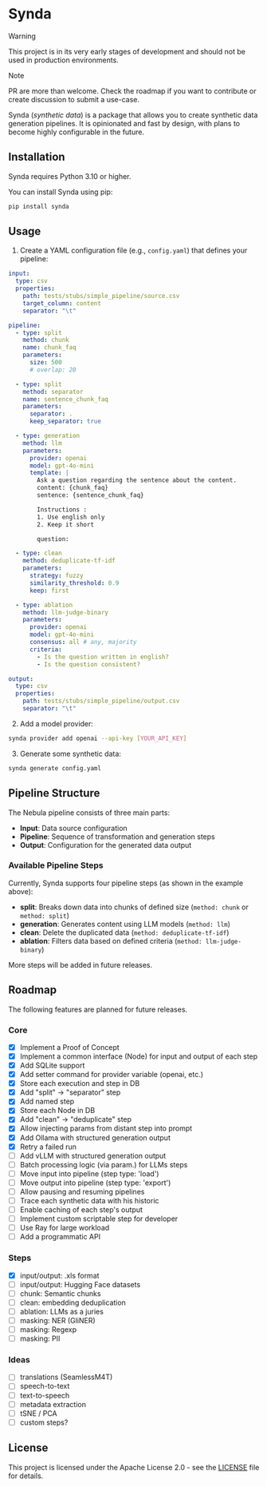 # Synda

> [!WARNING]
> This project is in its very early stages of development and should not be used in production environments.

> [!NOTE]
> PR are more than welcome. Check the roadmap if you want to contribute or create discussion to submit a use-case.

Synda (*synthetic data*) is a package that allows you to create synthetic data generation pipelines. 
It is opinionated and fast by design, with plans to become highly configurable in the future.


## Installation

Synda requires Python 3.10 or higher.

You can install Synda using pip:

```bash
pip install synda
```

## Usage

1. Create a YAML configuration file (e.g., `config.yaml`) that defines your pipeline:

```yaml
input:
  type: csv
  properties:
    path: tests/stubs/simple_pipeline/source.csv
    target_column: content
    separator: "\t"

pipeline:
  - type: split
    method: chunk
    name: chunk_faq
    parameters:
      size: 500
      # overlap: 20

  - type: split
    method: separator
    name: sentence_chunk_faq
    parameters:
      separator: .
      keep_separator: true

  - type: generation
    method: llm
    parameters:
      provider: openai
      model: gpt-4o-mini
      template: |
        Ask a question regarding the sentence about the content.
        content: {chunk_faq}
        sentence: {sentence_chunk_faq}

        Instructions :
        1. Use english only
        2. Keep it short

        question:

  - type: clean
    method: deduplicate-tf-idf
    parameters:
      strategy: fuzzy
      similarity_threshold: 0.9
      keep: first 

  - type: ablation
    method: llm-judge-binary
    parameters:
      provider: openai
      model: gpt-4o-mini
      consensus: all # any, majority
      criteria:
        - Is the question written in english?
        - Is the question consistent?

output:
  type: csv
  properties:
    path: tests/stubs/simple_pipeline/output.csv
    separator: "\t"
```

2. Add a model provider:

```bash
synda provider add openai --api-key [YOUR_API_KEY]
```

3. Generate some synthetic data:

```bash
synda generate config.yaml
```

## Pipeline Structure

The Nebula pipeline consists of three main parts:

- **Input**: Data source configuration
- **Pipeline**: Sequence of transformation and generation steps
- **Output**: Configuration for the generated data output

### Available Pipeline Steps

Currently, Synda supports four pipeline steps (as shown in the example above):

- **split**: Breaks down data into chunks of defined size (`method: chunk` or `method: split`)
- **generation**: Generates content using LLM models (`method: llm`)
- **clean**: Delete the duplicated data (`method: deduplicate-tf-idf`)
- **ablation**: Filters data based on defined criteria (`method: llm-judge-binary`)

More steps will be added in future releases.

## Roadmap

The following features are planned for future releases.

### Core
- [x] Implement a Proof of Concept
- [x] Implement a common interface (Node) for input and output of each step
- [x] Add SQLite support
- [x] Add setter command for provider variable (openai, etc.)
- [x] Store each execution and step in DB
- [x] Add "split" -> "separator" step
- [x] Add named step
- [x] Store each Node in DB
- [x] Add "clean" -> "deduplicate" step
- [x] Allow injecting params from distant step into prompt
- [x] Add Ollama with structured generation output
- [x] Retry a failed run
- [ ] Add vLLM with structured generation output
- [ ] Batch processing logic (via param.) for LLMs steps
- [ ] Move input into pipeline (step type: 'load')
- [ ] Move output into pipeline (step type: 'export')
- [ ] Allow pausing and resuming pipelines
- [ ] Trace each synthetic data with his historic
- [ ] Enable caching of each step's output
- [ ] Implement custom scriptable step for developer
- [ ] Use Ray for large workload
- [ ] Add a programmatic API

### Steps
- [x] input/output: .xls format
- [ ] input/output: Hugging Face datasets
- [ ] chunk: Semantic chunks
- [ ] clean: embedding deduplication
- [ ] ablation: LLMs as a juries
- [ ] masking: NER (GliNER)
- [ ] masking: Regexp
- [ ] masking: PII

### Ideas
- [ ] translations (SeamlessM4T)
- [ ] speech-to-text
- [ ] text-to-speech
- [ ] metadata extraction
- [ ] tSNE / PCA
- [ ] custom steps?

## License

This project is licensed under the Apache License 2.0 - see the [LICENSE](LICENSE) file for details.
